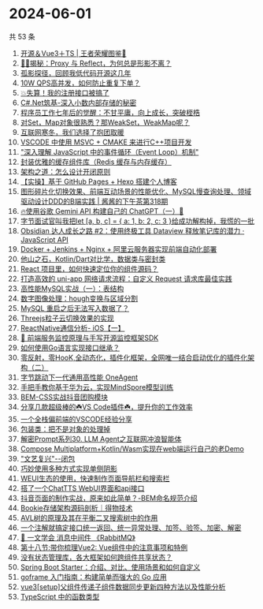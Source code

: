 # 2024-06-01

共 53 条

<!-- BEGIN JUEJIN -->
<!-- 最后更新时间 2024-06-01 08:02:23 +0800 -->
1. [开源＆Vue3＋TS | 王者荣耀图鉴🎉](https://juejin.cn/post/7373937820177940518)
1. [🍉🍉揭秘：Proxy 与 Reflect，为何总是形影不离？](https://juejin.cn/post/7371000326130925618)
1. [孤影探径，回顾我低代码开源这几年](https://juejin.cn/post/7374063041875673107)
1. [10W QPS高并发，如何防止重复下单？](https://juejin.cn/post/7374231256115167269)
1. [💥失算！我的注册接口被搞了](https://juejin.cn/post/7373645484311609382)
1. [C#.Net筑基-深入小数内部存储的秘密](https://juejin.cn/post/7374299311935537178)
1. [程序员工作七年后的觉醒：不甘平庸，向上成长，突破桎梏](https://juejin.cn/post/7374337202653265961)
1. [对Set，Map对象很熟悉？那WeakSet，WeakMap呢？](https://juejin.cn/post/7373908703433637926)
1. [互联网寒冬，我们选择了抱团取暖](https://juejin.cn/post/7374614838008037376)
1. [VSCODE 中使用 MSVC + CMAKE 来进行C++项目开发](https://juejin.cn/post/7372514352425271308)
1. ["深入理解 JavaScript 中的事件循环（Event Loop）机制"](https://juejin.cn/post/7373507761126391859)
1. [封装优雅的缓存组件库（Redis 缓存与内存缓存）](https://juejin.cn/post/7373504907460329481)
1. [架构之道：怎么设计开闭原则](https://juejin.cn/post/7372912881597661235)
1. [【实操】基于 GitHub Pages + Hexo 搭建个人博客](https://juejin.cn/post/7373226679731240970)
1. [图形碎片化切换效果、前端互动场景的性能优化、MySQL慢查询处理、领域驱动设计DDD的B端实践 | 酱酱的下午茶第318期](https://juejin.cn/post/7373558172715565096)
1. [🔥使用谷歌 Gemini API 构建自己的 ChatGPT（一）🚀](https://juejin.cn/post/7372933691490205734)
1. [字节面试官叫我把let [a, b, c] = { a: 1, b: 2, c: 3 }给成功解构掉，我慌的一批](https://juejin.cn/post/7374308419074146313)
1. [Obsidian 达人成长之路 #2：使用终极工具 Dataview 释放笔记库的潜力 · JavaScript API](https://juejin.cn/post/7372768355777839104)
1. [Docker + Jenkins + Nginx + 阿里云服务器实现前端自动化部署](https://juejin.cn/post/7374419258397048844)
1. [他山之石，Kotlin/Dart对比学，数据类与密封类](https://juejin.cn/post/7372946993696849939)
1. [React 项目里，如何快速定位你的组件源码？](https://juejin.cn/post/7374631918111178790)
1. [打造高效的 uni-app 网络请求流程：自定义 Request 请求库最佳实践](https://juejin.cn/post/7374224361560358946)
1. [高性能MySQL实战（一）：表结构](https://juejin.cn/post/7373921342096244751)
1. [数字图像处理：hough变换与区域分割](https://juejin.cn/post/7373306258403115017)
1. [MySQL 重启之后无法写入数据了？](https://juejin.cn/post/7373693318646235188)
1. [Threejs粒子云切换效果的实现](https://juejin.cn/post/7373500930413084683)
1. [ReactNative通信分析- iOS【一】](https://juejin.cn/post/7372871883337646143)
1. [🍻 前端服务监控原理与手写开源监控框架SDK](https://juejin.cn/post/7374265502669160482)
1. [如何使用Go语言实现接口继承？](https://juejin.cn/post/7372757076936704035)
1. [零反射，零HooK,全动态化，插件化框架，全网唯一结合启动优化的插件化架构（二）](https://juejin.cn/post/7367676494976532490)
1. [字节跳动下一代通用高性能 OneAgent](https://juejin.cn/post/7373966330083573770)
1. [手把手教你基于华为云，实现MindSpore模型训练](https://juejin.cn/post/7373623949835829282)
1. [BEM-CSS实战抖音团购模块](https://juejin.cn/post/7373946076761866277)
1. [分享几款超级棒的☘️VS Code插件☘️，提升你的工作效率](https://juejin.cn/post/7374488881343692863)
1. [一个全栈偏前端的VSCODE经验分享](https://juejin.cn/post/7373961220582260788)
1. [包装类：把不是对象的处理掉](https://juejin.cn/post/7373975016084881460)
1. [解密Prompt系列30. LLM Agent之互联网冲浪智能体](https://juejin.cn/post/7372863316911210537)
1. [Compose Multiplatform+Kotlin/Wasm实现在web端运行自己的老Demo](https://juejin.cn/post/7372591578757201935)
1. ["文艺复兴"--闭包](https://juejin.cn/post/7374265502669799458)
1. [巧妙使用多种方式实现单侧阴影](https://juejin.cn/post/7373897666096922635)
1. [WEUI生态的使用，快速制作页面导航栏和搜索栏](https://juejin.cn/post/7374968996569514024)
1. [搭了一个ChatTTS WebUI界面和api接口](https://juejin.cn/post/7374616052946239540)
1. [抖音页面的制作实战，原来如此简单？-BEM命名规范介绍](https://juejin.cn/post/7373946076761964581)
1. [Bookie存储架构源码剖析｜得物技术](https://juejin.cn/post/7372914724513398811)
1. [AVL树的原理及其在平衡二叉搜索树中的作用](https://juejin.cn/post/7372818506533027849)
1. [一个注解就搞定接口统一返回、统一异常处理、加签、验签、加密、解密](https://juejin.cn/post/7374224361560424482)
1. [🐳 一文学会 消息中间件 《RabbitMQ》](https://juejin.cn/post/7373502637729726498)
1. [第十八节:带你梳理Vue2: Vue组件中的注意事项和特例](https://juejin.cn/post/7373860534243606555)
1. [没有状态管理库，各大框架如何跨组件共享状态？](https://juejin.cn/post/7373860164557078562)
1. [Spring Boot Starter：介绍、对比、使用场景和如何自定义](https://juejin.cn/post/7373867360019267622)
1. [goframe 入门指南：构建简单而强大的 Go 应用](https://juejin.cn/post/7373867360019218470)
1. [vue3[setup]父组件传递子组件数据同步更新四种方法以及性能分析](https://juejin.cn/post/7373216827013513227)
1. [TypeScript 中的函数类型](https://juejin.cn/post/7374307181481410614)
<!-- END JUEJIN -->